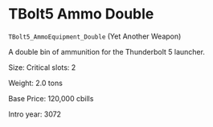 # TBolt5 Ammo Double

`TBolt5_AmmoEquipment_Double` (Yet Another Weapon)

A double bin of ammunition for the Thunderbolt 5 launcher.

Size: Critical slots: 2

Weight: 2.0 tons

Base Price: 120,000 cbills

Intro year: 3072

